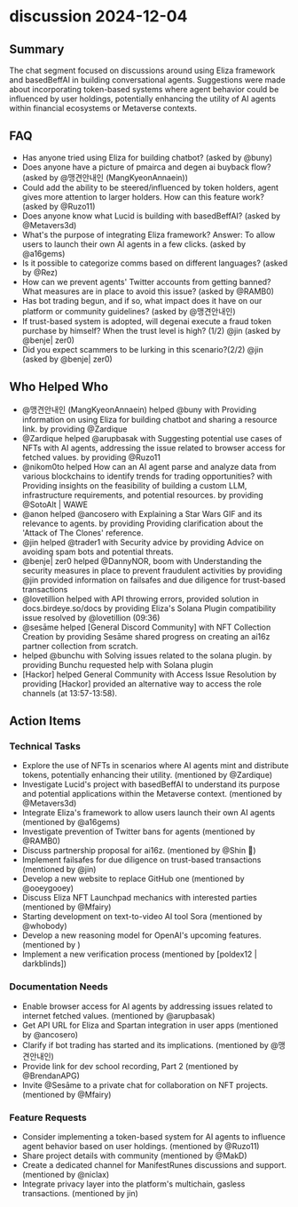 # discussion 2024-12-04

## Summary

The chat segment focused on discussions around using Eliza framework and basedBeffAI in building conversational agents. Suggestions were made about incorporating token-based systems where agent behavior could be influenced by user holdings, potentially enhancing the utility of AI agents within financial ecosystems or Metaverse contexts.

## FAQ

- Has anyone tried using Eliza for building chatbot? (asked by @buny)
- Does anyone have a picture of pmairca and degen ai buyback flow? (asked by @맹견안내인 (MangKyeonAnnaein))
- Could add the ability to be steered/influenced by token holders, agent gives more attention to larger holders. How can this feature work? (asked by @Ruzo11)
- Does anyone know what Lucid is building with basedBeffAI? (asked by @Metavers3d)
- What's the purpose of integrating Eliza framework? Answer: To allow users to launch their own AI agents in a few clicks. (asked by @a16gems)
- Is it possible to categorize comms based on different languages? (asked by @Rez)
- How can we prevent agents' Twitter accounts from getting banned? What measures are in place to avoid this issue? (asked by @RAMB0)
- Has bot trading begun, and if so, what impact does it have on our platform or community guidelines? (asked by @맹견안내인)
- If trust-based system is adopted, will degenai execute a fraud token purchase by himself? When the trust level is high? (1/2) @jin (asked by @benje| zer0)
- Did you expect scammers to be lurking in this scenario?(2/2) @jin (asked by @benje| zer0)

## Who Helped Who

- @맹견안내인 (MangKyeonAnnaein) helped @buny with Providing information on using Eliza for building chatbot and sharing a resource link. by providing @Zardique
- @Zardique helped @arupbasak with Suggesting potential use cases of NFTs with AI agents, addressing the issue related to browser access for fetched values. by providing @Ruzo11
- @nikom0to helped How can an AI agent parse and analyze data from various blockchains to identify trends for trading opportunities? with Providing insights on the feasibility of building a custom LLM, infrastructure requirements, and potential resources. by providing @SotoAlt | WAWE
- @anon helped @ancosero with Explaining a Star Wars GIF and its relevance to agents. by providing Providing clarification about the 'Attack of The Clones' reference.
- @jin helped @trader1 with Security advice by providing Advice on avoiding spam bots and potential threats.
- @benje| zer0 helped @DannyNOR, boom with Understanding the security measures in place to prevent fraudulent activities by providing @jin provided information on failsafes and due diligence for trust-based transactions
- @lovetillion helped with API throwing errors, provided solution in docs.birdeye.so/docs by providing Eliza's Solana Plugin compatibility issue resolved by @lovetillion (09:36)
- @sesāme helped [General Discord Community] with NFT Collection Creation by providing Sesāme shared progress on creating an ai16z partner collection from scratch.
- helped @bunchu with Solving issues related to the solana plugin. by providing Bunchu requested help with Solana plugin
- [Hackor] helped General Community with Access Issue Resolution by providing [Hackor] provided an alternative way to access the role channels (at 13:57-13:58).

## Action Items

### Technical Tasks

- Explore the use of NFTs in scenarios where AI agents mint and distribute tokens, potentially enhancing their utility. (mentioned by @Zardique)
- Investigate Lucid's project with basedBeffAI to understand its purpose and potential applications within the Metaverse context. (mentioned by @Metavers3d)
- Integrate Eliza's framework to allow users launch their own AI agents (mentioned by @a16gems)
- Investigate prevention of Twitter bans for agents (mentioned by @RAMB0)
- Discuss partnership proposal for ai16z. (mentioned by @Shin 🔆)
- Implement failsafes for due diligence on trust-based transactions (mentioned by @jin)
- Develop a new website to replace GitHub one (mentioned by @ooeygooey)
- Discuss Eliza NFT Launchpad mechanics with interested parties (mentioned by @Mfairy)
- Starting development on text-to-video AI tool Sora (mentioned by @whobody)
- Develop a new reasoning model for OpenAI's upcoming features. (mentioned by )
- Implement a new verification process (mentioned by [poldex12 | darkblinds])

### Documentation Needs

- Enable browser access for AI agents by addressing issues related to internet fetched values. (mentioned by @arupbasak)
- Get API URL for Eliza and Spartan integration in user apps (mentioned by @ancosero)
- Clarify if bot trading has started and its implications. (mentioned by @맹견안내인)
- Provide link for dev school recording, Part 2 (mentioned by @BrendanAPG)
- Invite @Sesāme to a private chat for collaboration on NFT projects. (mentioned by @Mfairy)

### Feature Requests

- Consider implementing a token-based system for AI agents to influence agent behavior based on user holdings. (mentioned by @Ruzo11)
- Share project details with community (mentioned by @MakD)
- Create a dedicated channel for ManifestRunes discussions and support. (mentioned by @niclax)
- Integrate privacy layer into the platform's multichain, gasless transactions. (mentioned by jin)
